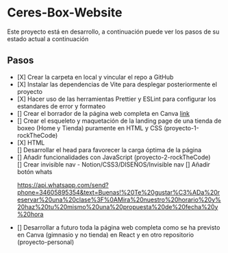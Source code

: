 # Ceres-Box-Website

Este proyecto está en desarrollo, a continuación puede ver los pasos de su estado actual a continuación

## Pasos

<ul>
<li> [X] Crear la carpeta en local y vincular el repo a GitHub </li>
<li> [X] Instalar las dependencias de Vite para desplegar posteriormente el proyecto </li>
<li> [X] Hacer uso de las herramientas Prettier y ESLint para configurar los estandares de error y formateo </li>
<li> [] Crear el borrador de la página web completa en Canva <a href="https://www.canva.com/design/DAFae41XcOs/view">link</a> </li>
<li> [] Crear el esqueleto y maquetación de la landing page de una tienda de boxeo (Home y Tienda) puramente en HTML y CSS (proyecto-1-rockTheCode) </li>
<li> [X] HTML </li>
[] Desarrollar el head para favorecer la carga óptima de la página
<li> [] Añadir funcionalidades con JavaScript (proyecto-2-rockTheCode) </li>
[] Crear invisible nav - Notion/CSS3/DISEÑOS/Invisible nav
[] Añadir botón whats <!--<g clip-path="url(#_clipPath_A3g8G5hPEGG2L0B6hFCxamU4cc8rfqzQ)">" -->

https://api.whatsapp.com/send?phone=34605895354&text=Buenas!%20Te%20gustar%C3%ADa%20reservar%20una%20clase%3F%0AMira%20nuestro%20horario%20y%20haz%20tu%20mismo%20una%20propuesta%20de%20fecha%20y%20hora

<li> [] Desarrollar a futuro toda la página web completa como se ha previsto en Canva (gimnasio y no tienda) en React y en otro repositorio (proyecto-personal) </li>
</ul>
